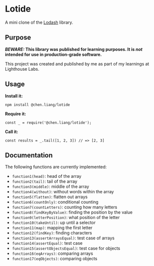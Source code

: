 # Lotide

A mini clone of the [Lodash](https://lodash.com) library.

## Purpose

**_BEWARE:_ This library was published for learning purposes. It is _not_ intended for use in production-grade software.**

This project was created and published by me as part of my learnings at Lighthouse Labs. 

## Usage

**Install it:**

`npm install @chen.liang/lotide`

**Require it:**

`const _ = require('@chen.liang/lotide');`

**Call it:**

`const results = _.tail([1, 2, 3]) // => [2, 3]`

## Documentation

The following functions are currently implemented:

* `function1(head)`: head of the array
* `function2(tail)`: tail of the array
* `function3(middle)`: middle of the array
* `function4(without)`: without words within the array
* `function5(flatten)`: flatten out arrays
* `function6(countOnly)`: conditional counting
* `function7(countLetters)`: counting how many letters
* `function8(findKeyByValue)`: finding the position by the value
* `function9(letterPosition)`: what position of the letter
* `function10(takeUntil)`: up until a selector
* `function11(map)`: mapping the first letter
* `function12(findKey)`: finding characters
* `function13(assertArraysEqual)`: test case of arrays
* `function14(assertEqual)`: test case
* `function15(assertObjectsEqual)`: test case for objects
* `function16(eqArrays)`: comparing arrays
* `function17(eqObjects)`: comparing objects